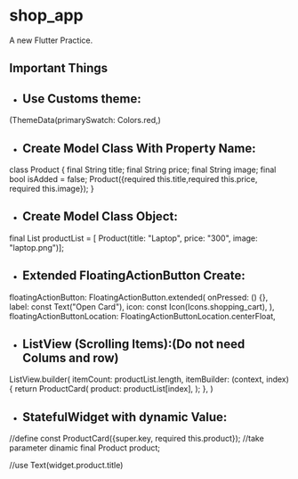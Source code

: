 # shop_app
A new Flutter Practice.
## Important Things

- ## Use Customs theme:
(ThemeData(primarySwatch: Colors.red,)

- ## Create Model Class With Property Name:
class Product {
  final String title;
  final String price;
  final String image;
  final bool isAdded = false;
  Product({required this.title,required this.price, required this.image});
}

- ## Create Model Class Object:
final List<Product> productList = [
    Product(title: "Laptop", price: "300", image: "laptop.png")];

- ## Extended FloatingActionButton Create:
floatingActionButton: FloatingActionButton.extended(
          onPressed: () {},
          label: const Text("Open Card"),
          icon: const Icon(Icons.shopping_cart),
        ),
floatingActionButtonLocation: FloatingActionButtonLocation.centerFloat,

- ## ListView (Scrolling Items):(Do not need Colums and row)
ListView.builder(
          itemCount: productList.length,
          itemBuilder: (context, index) {
            return ProductCard(
              product: productList[index],
        );
    },
)

- ## StatefulWidget with dynamic Value:
//define 
const ProductCard({super.key, required this.product});
  //take parameter dinamic
  final Product product;

//use 
Text(widget.product.title)